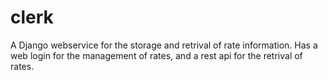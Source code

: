 clerk
=====
A Django webservice for the storage and retrival of rate information. Has a web login for the management of rates, and a rest api for the retrival of rates.

